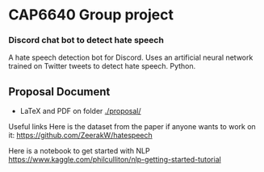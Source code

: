 # CAP6640 Group project

### Discord chat bot to detect hate speech

A hate speech detection bot for Discord. Uses an artificial neural network trained on Twitter tweets to detect hate speech. Python.
 
## Proposal Document

- LaTeX and PDF on folder [./proposal/](./proposal/)

Useful links
Here is the dataset from the paper if anyone wants to work on it: https://github.com/ZeerakW/hatespeech

Here is a notebook to get started with NLP https://www.kaggle.com/philculliton/nlp-getting-started-tutorial
